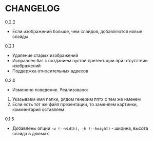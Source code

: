 # CHANGELOG
0.2.2
  * Если изображений больше, чем слайдов, добавляются новые слайды

0.2.1
  * Удаление старых изображений
  * Исправлен баг с созданием пустой презентации при отсутствии изображений
  * Поддержка относительных адресов
 
0.2.0
  * Изменено поведение. Реализовано:

1. Указываем имя папки, рядом генерим пптх с тем же именем
2. Если есть тот же файл презентации, то заменяем картинки, комментарий оставляем

0.1.5
  * Добавлены опции  `-w (--width), -h (--height)` - ширина, высота слайда в дюймах